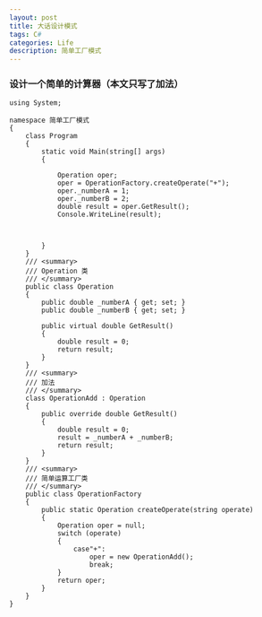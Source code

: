 ```yaml
---
layout: post
title: 大话设计模式
tags: C#
categories: Life
description: 简单工厂模式
---
```




### 设计一个简单的计算器（本文只写了加法）

	using System;

	namespace 简单工厂模式
	{
		class Program
		{
			static void Main(string[] args)
			{

				Operation oper;
				oper = OperationFactory.createOperate("+");
				oper._numberA = 1;
				oper._numberB = 2;
				double result = oper.GetResult();
				Console.WriteLine(result);



			}
		}
		/// <summary>
		/// Operation 类
		/// </summary>
		public class Operation
		{
			public double _numberA { get; set; }
			public double _numberB { get; set; }

			public virtual double GetResult()
			{
				double result = 0;
				return result;
			}
		}
		/// <summary>
		/// 加法
		/// </summary>
		class OperationAdd : Operation
		{
			public override double GetResult()
			{
				double result = 0;
				result = _numberA + _numberB;
				return result;
			}
		}
		/// <summary>
		/// 简单运算工厂类
		/// </summary>
		public class OperationFactory
		{
			public static Operation createOperate(string operate)
			{
				Operation oper = null;
				switch (operate)
				{
					case"+":
						oper = new OperationAdd();
						break;
				}
				return oper;
			}
		}
	}
